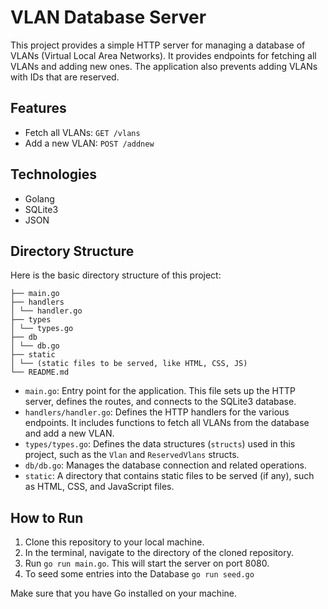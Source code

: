 # VLAN Database Server

This project provides a simple HTTP server for managing a database of VLANs (Virtual Local Area Networks). It provides endpoints for fetching all VLANs and adding new ones. The application also prevents adding VLANs with IDs that are reserved.

## Features

- Fetch all VLANs: `GET /vlans`
- Add a new VLAN: `POST /addnew`

## Technologies

- Golang
- SQLite3
- JSON

## Directory Structure

Here is the basic directory structure of this project:
```
├── main.go
├── handlers
│ └── handler.go
├── types
│ └── types.go
├── db
│ └── db.go
├── static
│ └── (static files to be served, like HTML, CSS, JS)
└── README.md
```

- `main.go`: Entry point for the application. This file sets up the HTTP server, defines the routes, and connects to the SQLite3 database.
- `handlers/handler.go`: Defines the HTTP handlers for the various endpoints. It includes functions to fetch all VLANs from the database and add a new VLAN.
- `types/types.go`: Defines the data structures (`structs`) used in this project, such as the `Vlan` and `ReservedVlans` structs.
- `db/db.go`: Manages the database connection and related operations.
- `static`: A directory that contains static files to be served (if any), such as HTML, CSS, and JavaScript files.

## How to Run

1. Clone this repository to your local machine.
2. In the terminal, navigate to the directory of the cloned repository.
3. Run `go run main.go`. This will start the server on port 8080.
4. To seed some entries into the Database `go run seed.go`

Make sure that you have Go installed on your machine.
